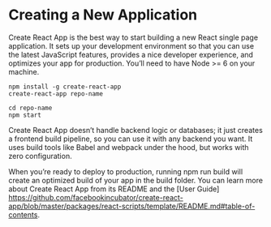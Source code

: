 # Creating a New Application

Create React App is the best way to start building a new React single page application. It sets up your development environment 
so that you can use the latest JavaScript features, provides a nice developer experience, and optimizes your app for production. 
You’ll need to have Node >= 6 on your machine.
```
npm install -g create-react-app
create-react-app repo-name

cd repo-name
npm start
```

Create React App doesn’t handle backend logic or databases; it just creates a frontend build pipeline, so you can use it with any backend you want. It uses build tools like Babel and webpack under the hood, but works with zero configuration.

When you’re ready to deploy to production, running npm run build will create an optimized build of your app in the build folder. You can learn more about Create React App from its README and the [User Guide] https://github.com/facebookincubator/create-react-app/blob/master/packages/react-scripts/template/README.md#table-of-contents.
